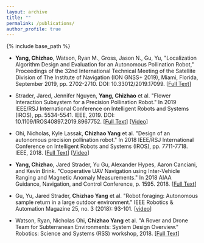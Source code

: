 ```yaml
---
layout: archive
title: ""
permalink: /publications/
author_profile: true
---
```


{% include base_path %}
* **Yang, Chizhao**, Watson, Ryan M., Gross, Jason N., Gu, Yu, "Localization Algorithm Design and Evaluation for an Autonomous Pollination Robot," Proceedings of the 32nd International Technical Meeting of the Satellite Division of The Institute of Navigation (ION GNSS+ 2019), Miami, Florida, September 2019, pp. 2702-2710. DOI: 10.33012/2019.17099. \[[Full Text](https://www.researchgate.net/profile/Ryan_Watson7/publication/336452555_Localization_Algorithm_Design_and_Evaluation_for_an_Autonomous_Pollination_Robot/links/5db30b5192851c577ec34dfa/Localization-Algorithm-Design-and-Evaluation-for-an-Autonomous-Pollination-Robot.pdf)\]

* Strader, Jared, Jennifer Nguyen, **Yang, Chizhao** et al. "Flower Interaction Subsystem for a Precision Pollination Robot." In 2019 IEEE/RSJ International Conference on Intelligent Robots and Systems (IROS), pp. 5534-5541. IEEE, 2019. DOI: 10.1109/IROS40897.2019.8967752. \[[Full Text](https://arxiv.org/pdf/1906.09294.pdf)\] \[[Video](https://youtu.be/ZbgtP9CHycA)\]

* Ohi, Nicholas, Kyle Lassak, **Chizhao Yang** et al. "Design of an autonomous precision pollination robot." In 2018 IEEE/RSJ International Conference on Intelligent Robots and Systems (IROS), pp. 7711-7718. IEEE, 2018. \[[Full Text](https://arxiv.org/pdf/1808.10010.pdf)\] \[[Video](https://youtu.be/66isrgth7-Q)\]

* **Yang, Chizhao**, Jared Strader, Yu Gu, Alexander Hypes, Aaron Canciani, and Kevin Brink. "Cooperative UAV Navigation using Inter-Vehicle Ranging and Magnetic Anomaly Measurements." In 2018 AIAA Guidance, Navigation, and Control Conference, p. 1595. 2018. \[[Full Text](http://dlb.isrc.ac.ir:8080/xmlui/bitstream/handle/isrc/1656898/6.2018-1595.pdf?sequence=1)\]

* Gu, Yu, Jared Strader, **Chizhao Yang** et al. "Robot foraging: Autonomous sample return in a large outdoor environment." IEEE Robotics & Automation Magazine 25, no. 3 (2018): 93-101. \[[video](https://youtu.be/ThKvmDHuXdU)\]

* Watson, Ryan, Nicholas Ohi, **Chizhao Yang** et al. "A Rover and Drone Team for Subterranean Environments: System Design Overview." Robotics: Science and Systems (RSS) workshop, 2018. \[[Full Text](http://rssworkshop18.autonomousaerialrobot.com/wp-content/uploads/2018/06/RSS18RCISE_paper_1.pdf)\]
